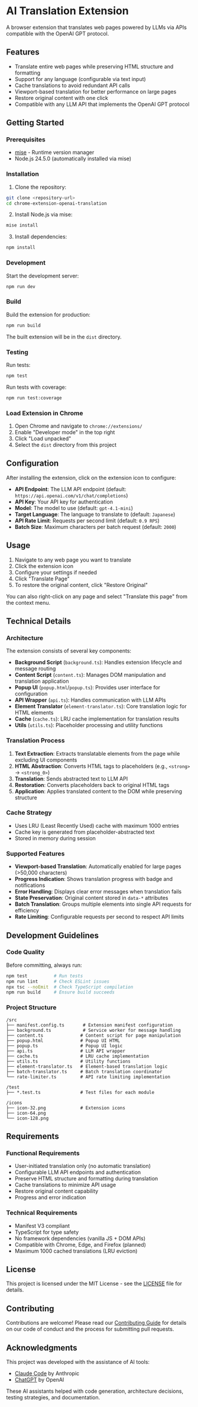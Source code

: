 # AI Translation Extension

A browser extension that translates web pages powered by LLMs via APIs compatible with the OpenAI GPT protocol.

## Features

- Translate entire web pages while preserving HTML structure and formatting
- Support for any language (configurable via text input)
- Cache translations to avoid redundant API calls
- Viewport-based translation for better performance on large pages
- Restore original content with one click
- Compatible with any LLM API that implements the OpenAI GPT protocol

## Getting Started

### Prerequisites

- [mise](https://mise.jdx.dev/) - Runtime version manager
- Node.js 24.5.0 (automatically installed via mise)

### Installation

1. Clone the repository:
```bash
git clone <repository-url>
cd chrome-extension-openai-translation
```

2. Install Node.js via mise:
```bash
mise install
```

3. Install dependencies:
```bash
npm install
```

### Development

Start the development server:
```bash
npm run dev
```

### Build

Build the extension for production:
```bash
npm run build
```

The built extension will be in the `dist` directory.

### Testing

Run tests:
```bash
npm test
```

Run tests with coverage:
```bash
npm run test:coverage
```

### Load Extension in Chrome

1. Open Chrome and navigate to `chrome://extensions/`
2. Enable "Developer mode" in the top right
3. Click "Load unpacked"
4. Select the `dist` directory from this project

## Configuration

After installing the extension, click on the extension icon to configure:

- **API Endpoint**: The LLM API endpoint (default: `https://api.openai.com/v1/chat/completions`)
- **API Key**: Your API key for authentication
- **Model**: The model to use (default: `gpt-4.1-mini`)
- **Target Language**: The language to translate to (default: `Japanese`)
- **API Rate Limit**: Requests per second limit (default: `0.9 RPS`)
- **Batch Size**: Maximum characters per batch request (default: `2000`)

## Usage

1. Navigate to any web page you want to translate
2. Click the extension icon
3. Configure your settings if needed
4. Click "Translate Page"
5. To restore the original content, click "Restore Original"

You can also right-click on any page and select "Translate this page" from the context menu.

## Technical Details

### Architecture

The extension consists of several key components:

- **Background Script** (`background.ts`): Handles extension lifecycle and message routing
- **Content Script** (`content.ts`): Manages DOM manipulation and translation application
- **Popup UI** (`popup.html`/`popup.ts`): Provides user interface for configuration
- **API Wrapper** (`api.ts`): Handles communication with LLM APIs
- **Element Translator** (`element-translator.ts`): Core translation logic for HTML elements
- **Cache** (`cache.ts`): LRU cache implementation for translation results
- **Utils** (`utils.ts`): Placeholder processing and utility functions

### Translation Process

1. **Text Extraction**: Extracts translatable elements from the page while excluding UI components
2. **HTML Abstraction**: Converts HTML tags to placeholders (e.g., `<strong>` → `<strong_0>`)
3. **Translation**: Sends abstracted text to LLM API
4. **Restoration**: Converts placeholders back to original HTML tags
5. **Application**: Applies translated content to the DOM while preserving structure

### Cache Strategy

- Uses LRU (Least Recently Used) cache with maximum 1000 entries
- Cache key is generated from placeholder-abstracted text
- Stored in memory during session

### Supported Features

- **Viewport-based Translation**: Automatically enabled for large pages (>50,000 characters)
- **Progress Indication**: Shows translation progress with badge and notifications
- **Error Handling**: Displays clear error messages when translation fails
- **State Preservation**: Original content stored in `data-*` attributes
- **Batch Translation**: Groups multiple elements into single API requests for efficiency
- **Rate Limiting**: Configurable requests per second to respect API limits

## Development Guidelines

### Code Quality

Before committing, always run:
```bash
npm test          # Run tests
npm run lint      # Check ESLint issues
npx tsc --noEmit  # Check TypeScript compilation
npm run build     # Ensure build succeeds
```

### Project Structure

```
/src
├── manifest.config.ts       # Extension manifest configuration
├── background.ts            # Service worker for message handling
├── content.ts              # Content script for page manipulation
├── popup.html              # Popup UI HTML
├── popup.ts                # Popup UI logic
├── api.ts                  # LLM API wrapper
├── cache.ts                # LRU cache implementation
├── utils.ts                # Utility functions
├── element-translator.ts   # Element-based translation logic
├── batch-translator.ts     # Batch translation coordinator
└── rate-limiter.ts         # API rate limiting implementation

/test
├── *.test.ts               # Test files for each module

/icons
├── icon-32.png             # Extension icons
├── icon-64.png
└── icon-128.png
```

## Requirements

### Functional Requirements

- User-initiated translation only (no automatic translation)
- Configurable LLM API endpoints and authentication
- Preserve HTML structure and formatting during translation
- Cache translations to minimize API usage
- Restore original content capability
- Progress and error indication

### Technical Requirements

- Manifest V3 compliant
- TypeScript for type safety
- No framework dependencies (vanilla JS + DOM APIs)
- Compatible with Chrome, Edge, and Firefox (planned)
- Maximum 1000 cached translations (LRU eviction)

## License

This project is licensed under the MIT License - see the [LICENSE](LICENSE) file for details.

## Contributing

Contributions are welcome! Please read our [Contributing Guide](CONTRIBUTING.md) for details on our code of conduct and the process for submitting pull requests.

## Acknowledgments

This project was developed with the assistance of AI tools:
- [Claude Code](https://claude.ai/code) by Anthropic
- [ChatGPT](https://chat.openai.com) by OpenAI

These AI assistants helped with code generation, architecture decisions, testing strategies, and documentation.